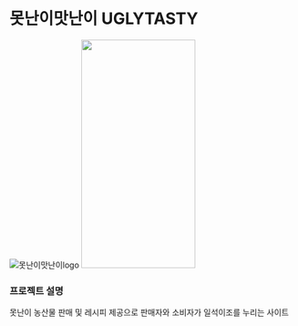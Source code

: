 # 못난이맛난이 UGLYTASTY
![못난이맛난이logo](https://github.com/squidsquad6/uglytasty/assets/145431108/f4b8c61c-9653-4845-b87c-551f11857bef)
<img src="https://github.com/squidsquad6/uglytasty/assets/145431108/f4b8c61c-9653-4845-b87c-551f11857bef"  width="200" height="400"/>

### 프로젝트 설명
못난이 농산물 판매 및 레시피 제공으로 판매자와 소비자가 일석이조를 누리는 사이트

